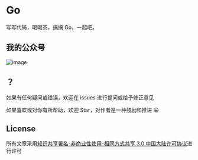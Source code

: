 # Go

写写代码，喝喝茶，搞搞 Go，一起吧。

## 我的公众号

![image](https://image.eddycjy.com/dde35ca13201867da9aa35fe69a975d4.jpg)

## ？

如果有任何疑问或错误，欢迎在 issues 进行提问或给予修正意见

如果喜欢或对你有所帮助，欢迎 Star，对作者是一种鼓励和推进 😀


## License

所有文章采用[知识共享署名-非商业性使用-相同方式共享 3.0 中国大陆许可协议](https://creativecommons.org/licenses/by-nc-sa/3.0/cn/)进行许可
